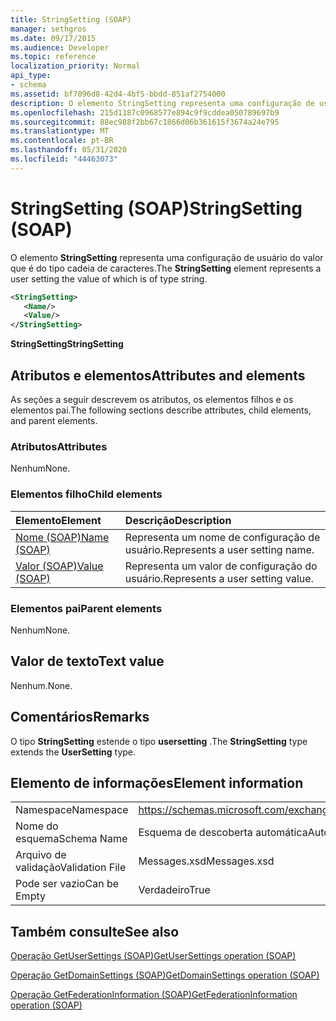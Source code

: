 ```yaml
---
title: StringSetting (SOAP)
manager: sethgros
ms.date: 09/17/2015
ms.audience: Developer
ms.topic: reference
localization_priority: Normal
api_type:
- schema
ms.assetid: bf7096d8-42d4-4bf5-bbdd-851af2754000
description: O elemento StringSetting representa uma configuração de usuário do valor que é do tipo cadeia de caracteres.
ms.openlocfilehash: 215d1187c0968577e894c9f9cddea050789697b9
ms.sourcegitcommit: 88ec988f2bb67c1866d06b361615f3674a24e795
ms.translationtype: MT
ms.contentlocale: pt-BR
ms.lasthandoff: 05/31/2020
ms.locfileid: "44463073"
---
```

# <a name="stringsetting-soap"></a><span data-ttu-id="9d118-103">StringSetting (SOAP)</span><span class="sxs-lookup"><span data-stu-id="9d118-103">StringSetting (SOAP)</span></span>

<span data-ttu-id="9d118-104">O elemento **StringSetting** representa uma configuração de usuário do valor que é do tipo cadeia de caracteres.</span><span class="sxs-lookup"><span data-stu-id="9d118-104">The **StringSetting** element represents a user setting the value of which is of type string.</span></span> 
  
```XML
<StringSetting>
   <Name/>
   <Value/>
</StringSetting>
```

 <span data-ttu-id="9d118-105">**StringSetting**</span><span class="sxs-lookup"><span data-stu-id="9d118-105">**StringSetting**</span></span>
## <a name="attributes-and-elements"></a><span data-ttu-id="9d118-106">Atributos e elementos</span><span class="sxs-lookup"><span data-stu-id="9d118-106">Attributes and elements</span></span>

<span data-ttu-id="9d118-107">As seções a seguir descrevem os atributos, os elementos filhos e os elementos pai.</span><span class="sxs-lookup"><span data-stu-id="9d118-107">The following sections describe attributes, child elements, and parent elements.</span></span>
  
### <a name="attributes"></a><span data-ttu-id="9d118-108">Atributos</span><span class="sxs-lookup"><span data-stu-id="9d118-108">Attributes</span></span>

<span data-ttu-id="9d118-109">Nenhum</span><span class="sxs-lookup"><span data-stu-id="9d118-109">None.</span></span>
  
### <a name="child-elements"></a><span data-ttu-id="9d118-110">Elementos filho</span><span class="sxs-lookup"><span data-stu-id="9d118-110">Child elements</span></span>

|<span data-ttu-id="9d118-111">**Elemento**</span><span class="sxs-lookup"><span data-stu-id="9d118-111">**Element**</span></span>|<span data-ttu-id="9d118-112">**Descrição**</span><span class="sxs-lookup"><span data-stu-id="9d118-112">**Description**</span></span>|
|:-----|:-----|
|[<span data-ttu-id="9d118-113">Nome (SOAP)</span><span class="sxs-lookup"><span data-stu-id="9d118-113">Name (SOAP)</span></span>](name-soap.md) <br/> |<span data-ttu-id="9d118-114">Representa um nome de configuração de usuário.</span><span class="sxs-lookup"><span data-stu-id="9d118-114">Represents a user setting name.</span></span>  <br/> |
|[<span data-ttu-id="9d118-115">Valor (SOAP)</span><span class="sxs-lookup"><span data-stu-id="9d118-115">Value (SOAP)</span></span>](value-soap.md) <br/> |<span data-ttu-id="9d118-116">Representa um valor de configuração do usuário.</span><span class="sxs-lookup"><span data-stu-id="9d118-116">Represents a user setting value.</span></span>  <br/> |
   
### <a name="parent-elements"></a><span data-ttu-id="9d118-117">Elementos pai</span><span class="sxs-lookup"><span data-stu-id="9d118-117">Parent elements</span></span>

<span data-ttu-id="9d118-118">Nenhum</span><span class="sxs-lookup"><span data-stu-id="9d118-118">None.</span></span>
  
## <a name="text-value"></a><span data-ttu-id="9d118-119">Valor de texto</span><span class="sxs-lookup"><span data-stu-id="9d118-119">Text value</span></span>

<span data-ttu-id="9d118-120">Nenhum.</span><span class="sxs-lookup"><span data-stu-id="9d118-120">None.</span></span>
  
## <a name="remarks"></a><span data-ttu-id="9d118-121">Comentários</span><span class="sxs-lookup"><span data-stu-id="9d118-121">Remarks</span></span>

<span data-ttu-id="9d118-122">O tipo **StringSetting** estende o tipo **usersetting** .</span><span class="sxs-lookup"><span data-stu-id="9d118-122">The **StringSetting** type extends the **UserSetting** type.</span></span> 
  
## <a name="element-information"></a><span data-ttu-id="9d118-123">Elemento de informações</span><span class="sxs-lookup"><span data-stu-id="9d118-123">Element information</span></span>

|||
|:-----|:-----|
|<span data-ttu-id="9d118-124">Namespace</span><span class="sxs-lookup"><span data-stu-id="9d118-124">Namespace</span></span>  <br/> |https://schemas.microsoft.com/exchange/2010/Autodiscover  <br/> |
|<span data-ttu-id="9d118-125">Nome do esquema</span><span class="sxs-lookup"><span data-stu-id="9d118-125">Schema Name</span></span>  <br/> |<span data-ttu-id="9d118-126">Esquema de descoberta automática</span><span class="sxs-lookup"><span data-stu-id="9d118-126">Autodiscover schema</span></span>  <br/> |
|<span data-ttu-id="9d118-127">Arquivo de validação</span><span class="sxs-lookup"><span data-stu-id="9d118-127">Validation File</span></span>  <br/> |<span data-ttu-id="9d118-128">Messages.xsd</span><span class="sxs-lookup"><span data-stu-id="9d118-128">Messages.xsd</span></span>  <br/> |
|<span data-ttu-id="9d118-129">Pode ser vazio</span><span class="sxs-lookup"><span data-stu-id="9d118-129">Can be Empty</span></span>  <br/> |<span data-ttu-id="9d118-130">Verdadeiro</span><span class="sxs-lookup"><span data-stu-id="9d118-130">True</span></span>  <br/> |
   
## <a name="see-also"></a><span data-ttu-id="9d118-131">Também consulte</span><span class="sxs-lookup"><span data-stu-id="9d118-131">See also</span></span>



[<span data-ttu-id="9d118-132">Operação GetUserSettings (SOAP)</span><span class="sxs-lookup"><span data-stu-id="9d118-132">GetUserSettings operation (SOAP)</span></span>](getusersettings-operation-soap.md)
  
[<span data-ttu-id="9d118-133">Operação GetDomainSettings (SOAP)</span><span class="sxs-lookup"><span data-stu-id="9d118-133">GetDomainSettings operation (SOAP)</span></span>](getdomainsettings-operation-soap.md)
  
[<span data-ttu-id="9d118-134">Operação GetFederationInformation (SOAP)</span><span class="sxs-lookup"><span data-stu-id="9d118-134">GetFederationInformation operation (SOAP)</span></span>](getfederationinformation-operation-soap.md)

